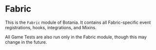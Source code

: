 # Fabric
This is the `Fabric` module of Botania. It contains all Fabric-specific event registrations,
hooks, integrations, and Mixins.

All Game Tests are also run only in the Fabric module, though this may change in the
future.

